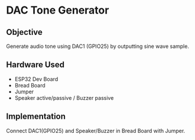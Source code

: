 # DAC Tone Generator

## Objective

Generate audio tone using DAC1 (GPIO25) by outputting sine wave sample.

## Hardware Used
- ESP32 Dev Board
- Bread Board
- Jumper
- Speaker active/passive / Buzzer passive

## Implementation

Connect DAC1(GPIO25) and Speaker/Buzzer in Bread Board with Jumper.
